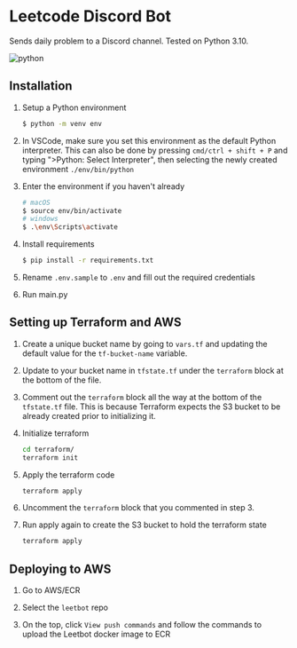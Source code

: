 # Leetcode Discord Bot

Sends daily problem to a Discord channel. Tested on Python 3.10.

![python](https://github.com/FastestMolasses/LeetcodeDiscordBot/actions/workflows/main.yaml/badge.svg)

## Installation

1. Setup a Python environment

    ```bash
    $ python -m venv env
    ```

2. In VSCode, make sure you set this environment as the default Python interpreter. This can also be done by pressing `cmd/ctrl + shift + P` and typing ">Python: Select Interpreter", then selecting the newly created environment `./env/bin/python`

3. Enter the environment if you haven't already

    ```bash
    # macOS
    $ source env/bin/activate
    # windows
    $ .\env\Scripts\activate
    ```

4. Install requirements

    ```bash
    $ pip install -r requirements.txt
    ```

5. Rename `.env.sample` to `.env` and fill out the required credentials

6. Run main.py

## Setting up Terraform and AWS

1. Create a unique bucket name by going to `vars.tf` and updating the default value for the `tf-bucket-name` variable.

2. Update to your bucket name in `tfstate.tf` under the `terraform` block at the bottom of the file.

3. Comment out the `terraform` block all the way at the bottom of the `tfstate.tf` file. This is because Terraform expects the S3 bucket to be already created prior to initializing it.

4. Initialize terraform

    ```bash
    cd terraform/
    terraform init
    ```

5. Apply the terraform code

    ```bash
    terraform apply
    ```

6. Uncomment the `terraform` block that you commented in step 3.

7. Run apply again to create the S3 bucket to hold the terraform state
    ```bash
    terraform apply
    ```

## Deploying to AWS

1. Go to AWS/ECR

2. Select the `leetbot` repo

3. On the top, click `View push commands` and follow the commands to upload the Leetbot docker image to ECR
